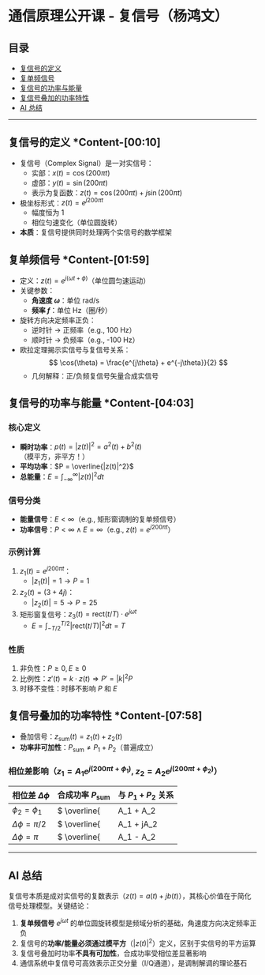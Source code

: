 # 通信原理公开课 - 复信号（杨鸿文）
## 目录
- [复信号的定义](#复信号的定义)
- [复单频信号](#复单频信号)
- [复信号的功率与能量](#复信号的功率与能量)
- [复信号叠加的功率特性](#复信号叠加的功率特性)
- [AI 总结](#ai-总结)

---

## 复信号的定义 *Content-[00:10]
- 复信号（Complex Signal）是一对实信号：
  - 实部：$x(t) = \cos(200\pi t)$
  - 虚部：$y(t) = \sin(200\pi t)$
  - 表示为复函数：$z(t) = \cos(200\pi t) + j\sin(200\pi t)$
- 极坐标形式：$z(t) = e^{j200\pi t}$
  - 幅度恒为 1
  - 相位匀速变化（单位圆旋转）
- **本质**：复信号提供同时处理两个实信号的数学框架

## 复单频信号 *Content-[01:59]
- 定义：$z(t) = e^{j(\omega t + \phi)}$（单位圆匀速运动）
- 关键参数：
  - **角速度 $\omega$**：单位 rad/s
  - **频率 $f$**：单位 Hz（圈/秒）
- 旋转方向决定频率正负：
  - 逆时针 → 正频率（e.g., 100 Hz）
  - 顺时针 → 负频率（e.g., -100 Hz）
- 欧拉定理揭示实信号与复信号关系：
  $$ \cos(\theta) = \frac{e^{j\theta} + e^{-j\theta}}{2} $$
  - 几何解释：正/负频复信号矢量合成实信号

## 复信号的功率与能量 *Content-[04:03]
### 核心定义
- **瞬时功率**：$p(t) = |z(t)|^2 = a^2(t) + b^2(t)$  
  （模平方，非平方！）
- **平均功率**：$P = \overline{|z(t)|^2}$  
- **总能量**：$E = \int_{-\infty}^{\infty} |z(t)|^2  dt$

### 信号分类
- **能量信号**：$E < \infty$（e.g., 矩形窗调制的复单频信号）
- **功率信号**：$P < \infty \land E = \infty$（e.g., $z(t) = e^{j200\pi t}$）

### 示例计算
1. $z_1(t) = e^{j200\pi t}$：
   - $|z_1(t)| = 1 \rightarrow P = 1$
2. $z_2(t) = (3 + 4j)$：
   - $|z_2(t)| = 5 \rightarrow P = 25$
3. 矩形窗复信号：$z_3(t) = \text{rect}(t/T) \cdot e^{j\omega t}$
   - $E = \int_{-T/2}^{T/2} |\text{rect}(t/T)|^2  dt = T$

### 性质
1. 非负性：$P \geq 0,  E \geq 0$
2. 比例性：$z'(t) = k \cdot z(t) \Rightarrow P' = |k|^2 P$
3. 时移不变性：时移不影响 $P$ 和 $E$

## 复信号叠加的功率特性 *Content-[07:58]
- 叠加信号：$z_{\text{sum}}(t) = z_1(t) + z_2(t)$
- **功率非可加性**：$P_{\text{sum}} \neq P_1 + P_2$（普遍成立）
  
### 相位差影响（$z_1 = A_1 e^{j(200\pi t + \phi_1)}$, $z_2 = A_2 e^{j(200\pi t + \phi_2)}$）
| 相位差 $\Delta\phi$ | 合成功率 $P_{\text{sum}}$             | 与 $P_1+P_2$ 关系 |
|---------------------|---------------------------------------|-------------------|
| $\phi_2 = \phi_1$   | $ \overline{|A_1 + A_2|^2} $          | $P_{\text{sum}} > P_1 + P_2$ |
| $\Delta\phi = \pi/2$ | $ \overline{|A_1 + jA_2|^2} = A_1^2 + A_2^2 $ | $P_{\text{sum}} = P_1 + P_2$ |
| $\Delta\phi = \pi$   | $ \overline{|A_1 - A_2|^2} $          | $P_{\text{sum}} < P_1 + P_2$ |

---

## AI 总结
复信号本质是成对实信号的复数表示（$z(t) = a(t) + jb(t)$），其核心价值在于简化信号处理模型。关键结论：
1. **复单频信号** $e^{j\omega t}$ 的单位圆旋转模型是频域分析的基础，角速度方向决定频率正负
2. 复信号的**功率/能量必须通过模平方**（$|z(t)|^2$）定义，区别于实信号的平方运算
3. 复信号叠加时功率**不具有可加性**，合成功率受相位差显著影响
4. 通信系统中复信号可高效表示正交分量（I/Q通道），是调制解调的理论基石
